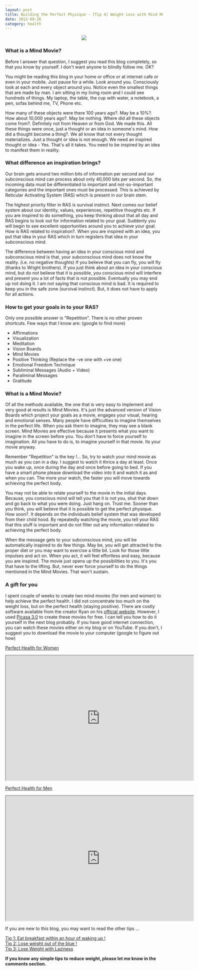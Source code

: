 ```yaml
---
layout: post
title: Building the Perfect Physique - [Tip 4] Weight Loss with Mind Movies
date: 2012-09-26
category: health
---
```


<div style="text-align: center;">
<img src="{{site.img-url}}/Mind-Movie-Brain.jpg"/>
</div>  
  
### What is a Mind Movie?  

Before I answer that question, I suggest you read this blog completely, so that you know by yourself. I don't want anyone to blindly follow me. OK?  
  
You might be reading this blog in your home or office or at internet cafe or even in your mobile. Just pause for a while. Look around you. Consciously look at each and every object around you. Notice even the smallest things that are made by man. I am sitting in my living room and I could see hundreds of things. My laptop, the table, the cup with water, a notebook, a pen, sofas behind me, TV, Phone etc.  
  
How many of these objects were there 100 years ago?. May be a 10%?. How about 10,000 years ago?. May be nothing. Where did all these objects come from?. Definitely not from Heaven or from God. We made this. All these things were once, just a thought or an idea in someone's mind. How did a thought become a thing?. We all know that not every thought materializes. Just a thought or idea is not enough. We need an inspired thought or idea - Yes. That's all it takes. You need to be inspired by an idea to manifest them in reality.  
  
### What difference an inspiration brings?  

Our brain gets around two million bits of information per second and our subconscious mind can process about only 40,000 bits per second. So, the incoming data must be differentiated to important and not-so-important categories and the important ones must be processed. This is achieved by Reticular Activating System (RAS) which is present in our brain stem.  
  
The highest priority filter in RAS is survival instinct. Next comes our belief system about our identity, values, experiences, repetitive thoughts etc. If you are inspired to do something, you keep thinking about that all day and RAS begins to look out for information related to your goal. Suddenly you will begin to see excellent opportunities around you to achieve your goal. How is RAS related to inspiration?. When you are inspired with an idea, you put that idea in your RAS which in turn registers that idea in your subconscious mind.  
  
The difference between having an idea in your conscious mind and subconscious mind is that, your subconscious mind does not know the reality. (i.e. no negative thoughts) If you believe that you can fly, you will fly (thanks to Wright brothers). If you just think about an idea in your conscious mind, but do not believe that it is possible, you conscious mind will interfere and present you a lot of facts that is not possible. Eventually you may end up not doing it. I am not saying that conscious mind is bad. It is required to keep you in the safe zone (survival instinct). But, it does not have to apply for all actions.  
  
### How to get your goals in to your RAS?  

Only one possible answer is "Repetition". There is no other proven shortcuts. Few ways that I know are: (google to find more)  

* Affirmations  
* Visualization  
* Meditation  
* Vision Boards  
* Mind Movies  
* Positive Thinking (Replace the -ve one with +ve one)  
* Emotional Freedom Technique  
* Subliminal Messages (Audio + Video)  
* Paraliminal Messages  
* Gratitude  

### What is a Mind Movie?  

Of all the methods available, the one that is very easy to implement and very good at results is Mind Movies. It's just the advanced version of Vision Boards which project your goals as a movie, engages your visual, hearing and emotional senses. Many people have difficulties to imagine themselves in the perfect life. When you ask them to imagine, they may see a blank screen. Mind Movies are effective because it presents what you want to imagine in the screen before you. You don't have to force yourself to imagination. All you have to do is, to imagine yourself in that movie. Its your movie anyway.  
  
Remember "Repetition" is the key !... So, try to watch your mind movie as much as you can in a day. I suggest to watch it thrice a day at least. Once you wake up, once during the day and once before going to bed. If you have a smart phone please download the video into it and watch it as and when you can. The more your watch, the faster you will move towards achieving the perfect body.  
  
You may not be able to relate yourself to the movie in the initial days. Because, you conscious mind will tell you that it is not you, shut that down and go back to what you were doing. Just hang on. Trust me. Sooner than you think, you will believe that it is possible to get the perfect physique. How soon?. It depends on the individuals belief system that was developed from their child hood. By repeatedly watching the movie, you tell your RAS that this stuff is important and do not filter out any information related to achieving the perfect body.  
  
When the message gets to your subconscious mind, you will be automatically inspired to do few things. May be, you will get attracted to the proper diet or you may want to exercise a little bit. Look for those little impulses and act on. When you act, it will feel effortless and easy, because you are inspired. The movie just opens up the possibilities to you. It's you that have to the lifting. But, never ever force yourself to do the things mentioned in the Mind Movies. That won't sustain.  
  
### A gift for you  

I spent couple of weeks to create two mind movies (for men and women) to help achieve the perfect health. I did not concentrate too much on the weight loss, but on the perfect health (staying positive). There are costly software available from the creator Ryan on his [official website](http://www.mindmovies.com/). However, I used [Picasa 3.0](http://picasa.google.com/) to create these movies for free. I can tell you how to do it yourself in the next blog probably. If you have good internet connection, you can watch these movies either on my blog or on YouTube. If you don't, I suggest you to download the movie to your computer (google to figure out how)  
  
[Perfect Health for Women](http://www.youtube.com/watch?v=A2etnchpxIU)  

<div style="text-align: center;">
<iframe width="600" height="400"
src="http://www.youtube.com/v/A2etnchpxIU">
</iframe>
</div>
  
[Perfect Health for Men](http://www.youtube.com/watch?v=ZaZWxnNH0gQ)  

<div style="text-align: center;">
<iframe width="600" height="400"
src="http://www.youtube.com/v/ZaZWxnNH0gQ">
</iframe>
</div>
  
If you are new to this blog, you may want to read the other tips ...  

[Tip 1: Eat breakfast within an hour of waking up !]({{site.url}}/building-the-perfect-physique-tip-1-eat-breakfast-within-an-hour-of-waking-up/)  
[Tip 2: Lose weight out of the blue !]({{site.url}}/building-the-perfect-physique-tip-2-lose-weight-out-of-the-blue/)  
[Tip 3: Lose Weight with Laziness]({{site.url}}/building-the-perfect-physique-tip-3-lose-weight-with-laziness/)   

**If you know any simple tips to reduce weight, please let me know in the comments section.**  

